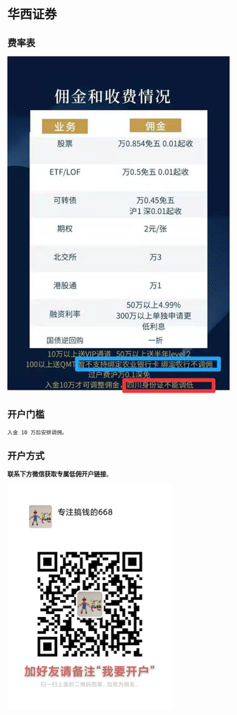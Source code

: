 # 华西证券

## 费率表


![华西费率表](images/hx.png)

## 开户门槛

	入金 10 万后安排调佣。

## 开户方式

**联系下方微信获取专属低佣开户链接**。

![668微信](images/668wx.png)